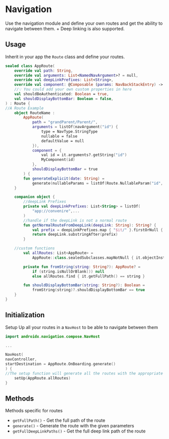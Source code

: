 # Navigation

Use the navigation module and define your own routes and get the ability to navigate between them. + Deep linking is also supported.


## Usage
Inherit in your app the `Route` class and define your routes.

```kotlin
sealed class AppRoute(
    override val path: String,
    override val arguments: List<NamedNavArgument>? = null,
    override val deepLinkPrefixes: List<String>,
    override val component: @Composable (params: NavBackStackEntry) -> Unit,
    //💡 You could add your own custom properties in here
    val shouldBeAuthenticated: Boolean = true,
    val shouldDisplayBottomBar: Boolean = false,
) : Route {
//A Route Example
    object RouteName :
        AppRoute(
            path = "grandParent/Parent/",
            arguments = listOf(navArgument("id") {
                type = NavType.StringType
                nullable = false
                defaultValue = null
            }),
            component = {
                val id = it.arguments?.getString("id")
                MyComponent(id)
            },
            shouldDisplayBottomBar = true
        ) {
        fun generateExplicit(date: String) =
            generate(nullableParams = listOf(Route.NullableParam("id", id)))
    }

    companion object {
        //deepLink Prefixes
        private val deepLinkPrefixes: List<String> = listOf(
            "app://convenire",...
        )
        //handle if the deepLink is not a normal route
        fun getNormalRouteFromDeepLink(deepLink: String): String? {
            val prefix = deepLinkPrefixes.map { "$it/" }.firstOrNull { deepLink.contains(it) } ?: return null
            return deepLink.substringAfter(prefix)
        }

    //custom functions
        val allRoutes: List<AppRoute> =
            AppRoute::class.sealedSubclasses.mapNotNull { it.objectInstance }

        private fun fromString(string: String?): AppRoute? =
            if (string.isNullOrBlank()) null
            else allRoutes.find { it.getFullPath() == string }

        fun shouldDisplayBottomBar(string: String?): Boolean =
            fromString(string)?.shouldDisplayBottomBar == true
    }
}
```

## Initialization
Setup Up all your routes in a `NavHost` to be able to navigate between them
```kotlin
import androidx.navigation.compose.NavHost

...

NavHost(
navController,
startDestination = AppRoute.OnBoarding.generate()
) {
//The setup function will generate all the routes with the appropriate arguments
    setUp(AppRoute.allRoutes) 
}
```

## Methods
Methods specific for routes

* `getFullPath()` - Get the full path of the route
* `generate()` - Generate the route with the given parameters
* `getFullDeepLinkPaths()` - Get the full deep link path of the route
